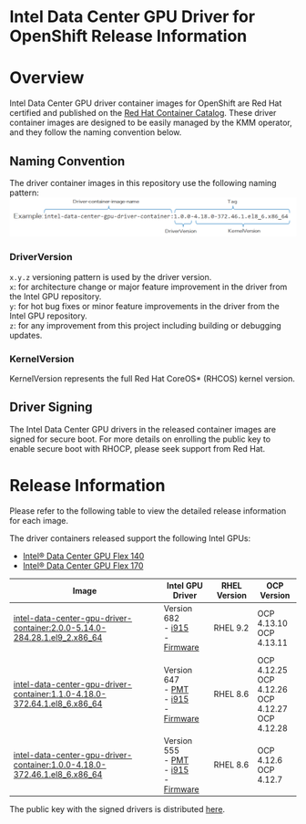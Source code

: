 # Intel Data Center GPU Driver for OpenShift Release Information

# Overview
Intel Data Center GPU driver container images for OpenShift are Red Hat certified and published on the [Red Hat Container Catalog](https://catalog.redhat.com/software/containers/intel/intel-data-center-gpu-driver-container/6495ee55c8b2461e35fb8264). These driver container images are designed to be easily managed by the KMM operator, and they follow the naming convention below.

## Naming Convention
The driver container images in this repository use the following naming pattern:
![driver container image naming pattern](/release/driver-name.png)

### DriverVersion 
`x.y.z` versioning pattern is used by the driver version.  
`x`: for architecture change or major feature improvement in the driver from the Intel GPU repository.   
`y`: for hot bug fixes or minor feature improvements in the driver from the Intel GPU repository.  
`z`: for any improvement from this project including building or debugging updates.  
### KernelVersion 
KernelVersion represents the full Red Hat CoreOS* (RHCOS) kernel version.

## Driver Signing
The Intel Data Center GPU drivers in the released container images are signed for secure boot. For more details on enrolling the public key to enable secure boot with RHOCP, please seek support from Red Hat.

# Release Information 
Please refer to the following table to view the detailed release information for each image.

The driver containers released support the following Intel GPUs:  
- [Intel® Data Center GPU Flex 140](https://www.intel.com/content/www/us/en/products/sku/230020/intel-data-center-gpu-flex-140/specifications.html)   
-  [Intel® Data Center GPU Flex 170](https://www.intel.com/content/www/us/en/products/sku/230019/intel-data-center-gpu-flex-170/specifications.html)

| Image | Intel GPU Driver | RHEL Version | OCP Version |
| ------------- |------------- | ------------- | ------------- |
|[intel-data-center-gpu-driver-container:2.0.0-5.14.0-284.28.1.el9_2.x86_64](https://catalog.redhat.com/software/containers/intel/intel-data-center-gpu-driver-container/6495ee55c8b2461e35fb8264?tag=2.0.0-5.14.0-284.28.1.el9_2.x86_64) | Version 682 <br />- [i915](https://github.com/intel-gpu/intel-gpu-i915-backports/tree/I915_23WW39.5_682.38_23.6.37_230425.49) <br />- [Firmware](https://github.com/intel-gpu/intel-gpu-firmware/tree/23WW39.5_682.38) | RHEL 9.2 | OCP 4.13.10 <br /> OCP 4.13.11 |
|[intel-data-center-gpu-driver-container:1.1.0-4.18.0-372.64.1.el8_6.x86_64](https://catalog.redhat.com/software/containers/intel/intel-data-center-gpu-driver-container/6495ee55c8b2461e35fb8264?tag=1.1.0-4.18.0-372.64.1.el8_6.x86_64) | Version 647 <br />- [PMT](https://github.com/intel-gpu/intel-gpu-pmt-backports/tree/23WW28.5_647.21_MAIN) <br />- [i915](https://github.com/intel-gpu/intel-gpu-i915-backports/tree/RHEL88_23WW28.5_647.21_23.5.19_230406.22) <br />- [Firmware](https://github.com/intel-gpu/intel-gpu-firmware/tree/23WW28.5_647.21) | RHEL 8.6 | OCP 4.12.25 <br /> OCP 4.12.26 <br /> OCP 4.12.27 <br /> OCP 4.12.28 |
|[intel-data-center-gpu-driver-container:1.0.0-4.18.0-372.46.1.el8_6.x86_64](https://catalog.redhat.com/software/containers/intel/intel-data-center-gpu-driver-container/6495ee55c8b2461e35fb8264?tag=1.0.0-4.18.0-372.46.1.el8_6.x86_64&push_date=1687547472450) | Version 555 <br />- [PMT](https://github.com/intel-gpu/intel-gpu-pmt-backports/tree/23WW06.5_555_MAIN) <br />- [i915](https://github.com/intel-gpu/intel-gpu-i915-backports/tree/RHEL86_23WW6.5_555_6469.0.3_221221.3) <br />- [Firmware](https://github.com/intel-gpu/intel-gpu-firmware/tree/23WW06.5_555) | RHEL 8.6 | OCP 4.12.6 <br /> OCP 4.12.7 |

The public key with the signed drivers is distributed [here](/release/dgpu_driver_public_key.der).
